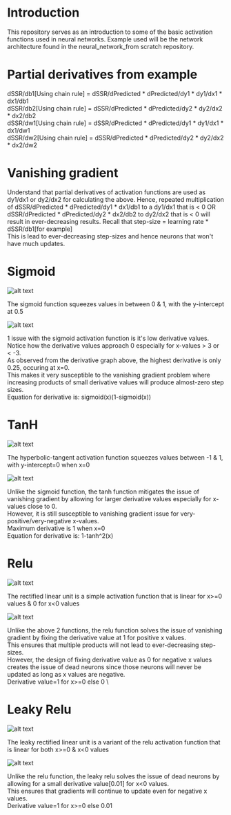 # Introduction
This repository serves as an introduction to some of the basic activation functions used in neural networks.
Example used will be the network architecture found in the neural_network_from scratch repository.

# Partial derivatives from example
dSSR/db1[Using chain rule] = dSSR/dPredicted * dPredicted/dy1 * dy1/dx1 * dx1/db1 \
dSSR/db2[Using chain rule] = dSSR/dPredicted * dPredicted/dy2 * dy2/dx2 * dx2/db2 \
dSSR/dw1[Using chain rule] = dSSR/dPredicted * dPredicted/dy1 * dy1/dx1 * dx1/dw1 \
dSSR/dw2[Using chain rule] = dSSR/dPredicted * dPredicted/dy2 * dy2/dx2 * dx2/dw2 

# Vanishing gradient
Understand that partial derivatives of activation functions are used as dy1/dx1 or dy2/dx2 for calculating the above.
Hence, repeated multiplication of dSSR/dPredicted * dPredicted/dy1 * dx1/db1 to a dy1/dx1 that is < 0 OR
dSSR/dPredicted * dPredicted/dy2 * dx2/db2 to dy2/dx2 that is < 0 will result in ever-decreasing results.
Recall that step-size = learning rate * dSSR/db1[for example] \
This is lead to ever-decreasing step-sizes and hence neurons that won't have much updates.

# Sigmoid
![alt text](https://github.com/kwquan/activation_functions/blob/main/sigmoid.jpeg)

The sigmoid function squeezes values in between 0 & 1, with the y-intercept at 0.5

![alt text](https://github.com/kwquan/activation_functions/blob/main/sigmoid-derivative.jpeg)

1 issue with the sigmoid activation function is it's low derivative values. \
Notice how the derivative values approach 0 especially for x-values > 3 or < -3. \
As observed from the derivative graph above, the highest derivative is only 0.25, occuring at x=0. \
This makes it very susceptible to the vanishing gradient problem where increasing products of small derivative values will produce almost-zero step sizes. \
Equation for derivative is: sigmoid(x)(1-sigmoid(x))

# TanH
![alt text](https://github.com/kwquan/activation_functions/blob/main/tanh.png)

The hyperbolic-tangent activation function squeezes values between -1 & 1, with y-intercept=0 when x=0

![alt text](https://github.com/kwquan/activation_functions/blob/main/tanh-derivative.png)

Unlike the sigmoid function, the tanh function mitigates the issue of vanishing gradient by allowing for larger derivative values especially for x-values close to 0. \
However, it is still susceptible to vanishing gradient issue for very-positive/very-negative x-values. \
Maximum derivative is 1 when x=0 \
Equation for derivative is: 1-tanh^2(x)

# Relu
![alt text](https://github.com/kwquan/activation_functions/blob/main/relu.png)

The rectified linear unit is a simple activation function that is linear for x>=0 values & 0 for x<0 values

![alt text](https://github.com/kwquan/activation_functions/blob/main/relu-derivative.png)

Unlike the above 2 functions, the relu function solves the issue of vanishing gradient by fixing the derivative value at 1 for positive x values. \
This ensures that multiple products will not lead to ever-decreasing step-sizes. \
However, the design of fixing derivative value as 0 for negative x values creates the issue of dead neurons since those neurons will never be updated as long as x values are negative. \
Derivative value=1 for x>=0 else 0 \

# Leaky Relu
![alt text](https://github.com/kwquan/activation_functions/blob/main/leaky-relu.png)

The leaky rectified linear unit is a variant of the relu activation function that is linear for both x>=0 & x<0 values

![alt text](https://github.com/kwquan/activation_functions/blob/main/leaky-relu-derivative.png)

Unlike the relu function, the leaky relu solves the issue of dead neurons by allowing for a small derivative value[0.01] for x<0 values. \
This ensures that gradients will continue to update even for negative x values. \
Derivative value=1 for x>=0 else 0.01

